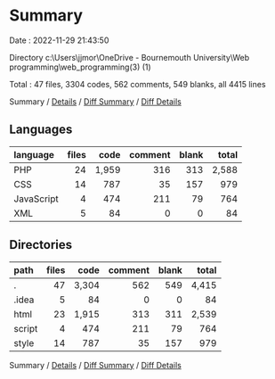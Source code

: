 # Summary

Date : 2022-11-29 21:43:50

Directory c:\\Users\\jjmor\\OneDrive - Bournemouth University\\Web programming\\web_programming(3) (1)

Total : 47 files,  3304 codes, 562 comments, 549 blanks, all 4415 lines

Summary / [Details](details.md) / [Diff Summary](diff.md) / [Diff Details](diff-details.md)

## Languages
| language | files | code | comment | blank | total |
| :--- | ---: | ---: | ---: | ---: | ---: |
| PHP | 24 | 1,959 | 316 | 313 | 2,588 |
| CSS | 14 | 787 | 35 | 157 | 979 |
| JavaScript | 4 | 474 | 211 | 79 | 764 |
| XML | 5 | 84 | 0 | 0 | 84 |

## Directories
| path | files | code | comment | blank | total |
| :--- | ---: | ---: | ---: | ---: | ---: |
| . | 47 | 3,304 | 562 | 549 | 4,415 |
| .idea | 5 | 84 | 0 | 0 | 84 |
| html | 23 | 1,915 | 313 | 311 | 2,539 |
| script | 4 | 474 | 211 | 79 | 764 |
| style | 14 | 787 | 35 | 157 | 979 |

Summary / [Details](details.md) / [Diff Summary](diff.md) / [Diff Details](diff-details.md)